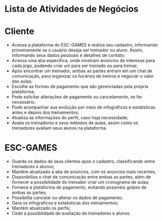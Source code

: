 # Lista de Atividades de Negócios

# Cliente
- Acessa a plataforma do ESC-GAMES e realiza seu cadastro, informando primeiramente se o usuário deseja ser treinador ou aluno. Assim, informando seus dados pessoais e detalhes de contato;
- Acessa uma aba específica, onde mostram anúncios de interesse para cada jogo, podendo criar um para ser treinado ou para treinar;
- Após encontrar um treinador, ambas as partes entram em um chat de comunicação, para organizar os horários de treinos e negociar o valor das aulas;
- Escolhe as formas de pagamento que são gerenciadas pela própria plataforma;
- Pode solicitar alterações de pagamento ou cancelamento, se for necessário;
- Pode acompanhar sua evolução por meio de infográficos e estatísticas antes e depois dos treinamentos;
- Atualiza as informações do perfil, caso haja necessidade;
- Avalia os treinadores e seus métodos de aulas, assim como os treinadores avaliam seus alunos na plataforma.

# ESC-GAMES
- Guarda os dados de seus clientes após o cadastro, classificando entre treinadores e alunos;
- Mantém atualizado a aba de anúncios, com os anúncios mais recentes;
- Disponibiliza o chat de comunicação entre ambas as partes, além de fornecer a possibilidade do treinador criar um cronograma de aulas;
- Fornece a plataforma de pagamento, evitando possíveis golpes de ambas as partes;
- Possibilita cancelar ou alterar os dados de pagamento;
- Gera os infograficos e estatisticas dos treinamentos;
- Mantém atualizado os perfis;
- Cede a possibilidade de avaliação de treinadores e alunos.
